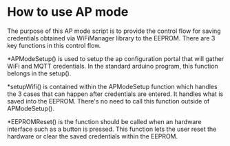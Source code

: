 How to use AP mode
=====

The purpose of this AP mode script is to provide the control flow for saving
credentials obtained via WiFiManager library to the EEPROM. There are 
3 key functions in this control flow.

*APModeSetup() is used to setup the ap configuration portal that will
gather WiFi and MQTT credentials. In the standard arduino program, this 
function belongs in the setup().

*setupWifi() is contained within the APModeSetup function which handles
the 3 cases that can happen after credentials are entered. It handles
what is saved into the EEPROM. There's no need to call this function outside
of APModeSetup().

*EEPROMReset() is the function should be called when an hardware interface
such as a button is pressed. This function lets the user reset the hardware
or clear the saved credentials within the EEPROM.
